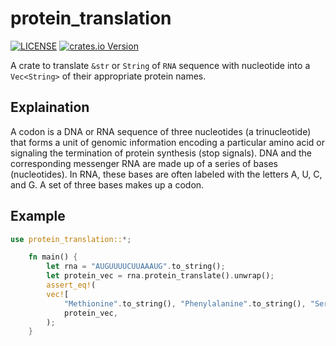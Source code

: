 # protein_translation

[![LICENSE](https://img.shields.io/badge/license-MIT-blue.svg)](LICENSE)
[![crates.io Version](https://img.shields.io/crates/v/protein_translation.svg)](https://crates.io/crates/protein_translation)

A crate to translate `&str` or `String` of `RNA` sequence with nucleotide into a `Vec<String>` of
their appropriate protein names.

## Explaination
A codon is a DNA or RNA sequence of three nucleotides (a trinucleotide) that forms a unit of
genomic information encoding a particular amino acid or signaling the termination of protein
synthesis (stop signals). DNA and the corresponding messenger RNA are made up of a series of bases
(nucleotides). In RNA, these bases are often labeled with the letters A, U, C, and G. A set of
three bases makes up a codon.

## Example

```rust
use protein_translation::*;

    fn main() {
        let rna = "AUGUUUUCUUAAAUG".to_string();
        let protein_vec = rna.protein_translate().unwrap();
        assert_eq!(
        vec![
            "Methionine".to_string(), "Phenylalanine".to_string(), "Serine".to_string()],
            protein_vec,
        );
    }
```
